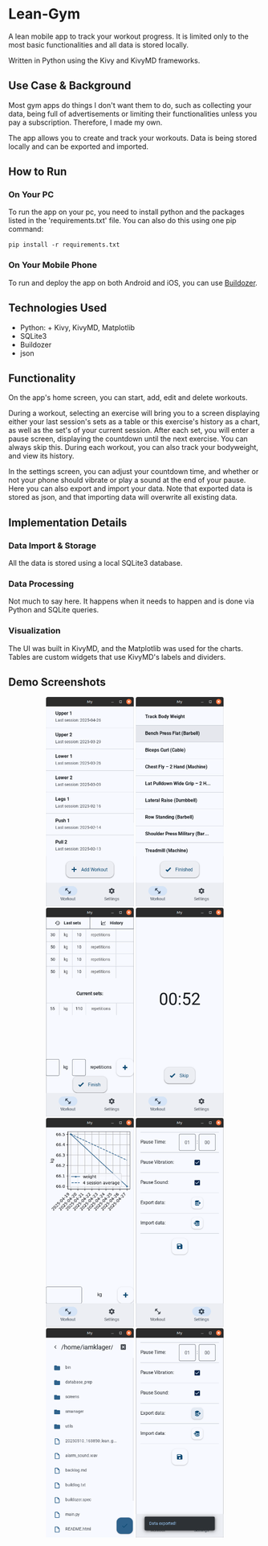 # Lean-Gym

A lean mobile app to track your workout progress. It is limited only to the most basic functionalities and all data is stored locally.

Written in Python using the Kivy and KivyMD frameworks.


## Use Case \& Background

Most gym apps do things I don't want them to do, such as collecting your data, being full of advertisements or limiting their functionalities unless you pay a subscription. Therefore, I made my own.

The app allows you to create and track your workouts. Data is being stored locally and can be exported and imported.


## How to Run

### On Your PC

To run the app on your pc, you need to install python and the packages listed in the 'requirements.txt' file. You can also do this using one pip command:
```
pip install -r requirements.txt
```

### On Your Mobile Phone

To run and deploy the app on both Android and iOS, you can use [Buildozer](https://github.com/iamklager/personal_finance_dashboard).


## Technologies Used

- Python: + Kivy, KivyMD, Matplotlib
- SQLite3
- Buildozer
- json

## Functionality

On the app's home screen, you can start, add, edit and delete workouts.

During a workout, selecting an exercise will bring you to a screen displaying either your last session's sets as a table or this exercise's history as a chart, as well as the set's of your current session. After each set, you will enter a pause screen, displaying the countdown until the next exercise. You can always skip this. During each workout, you can also track your bodyweight, and view its history.

In the settings screen, you can adjust your countdown time, and whether or not your phone should vibrate or play a sound at the end of your pause. Here you can also export and import your data. Note that exported data is stored as json, and that importing data will overwrite all existing data.


## Implementation Details

### Data Import \& Storage

All the data is stored using a local SQLite3 database.

### Data Processing

Not much to say here. It happens when it needs to happen and is done via Python and SQLite queries.

### Visualization

The UI was built in KivyMD, and the Matplotlib was used for the charts. Tables are custom widgets that use KivyMD's labels and dividers.


## Demo Screenshots

<p align = "center">
  <img src = ".github/screenshot_1.png" width = "175" />
  <img src = ".github/screenshot_2.png" width = "175" />
  <img src = ".github/screenshot_3.png" width = "175" />
  <img src = ".github/screenshot_4.png" width = "175" />
  <br>
  <img src = ".github/screenshot_5.png" width = "175" />
  <img src = ".github/screenshot_6.png" width = "175" />
  <img src = ".github/screenshot_7.png" width = "175" />
  <img src = ".github/screenshot_8.png" width = "175" />
</p>
